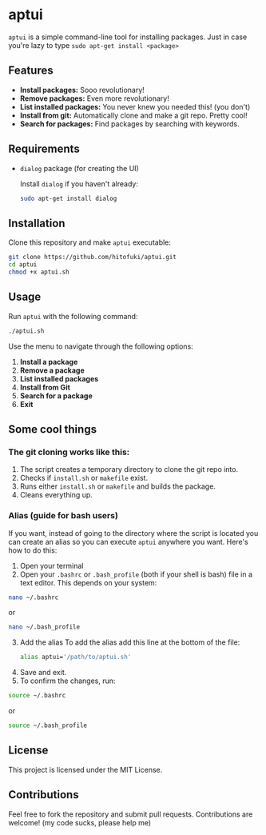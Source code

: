 # aptui
`aptui` is a simple command-line tool for installing packages. Just in case you're lazy to type ```sudo apt-get install <package>```

## Features
- **Install packages:** Sooo revolutionary!
- **Remove packages:** Even more revolutionary!
- **List installed packages:** You never knew you needed this! (you don't)
- **Install from git:** Automatically clone and make a git repo. Pretty cool!
- **Search for packages:** Find packages by searching with keywords.

## Requirements
- `dialog` package (for creating the UI)
  
  Install `dialog` if you haven't already:
  ```bash
  sudo apt-get install dialog
  ```

## Installation
Clone this repository and make `aptui` executable:
```bash
git clone https://github.com/hitofuki/aptui.git
cd aptui
chmod +x aptui.sh
```

## Usage
Run `aptui` with the following command:
```bash
./aptui.sh
```

Use the menu to navigate through the following options:
1. **Install a package**
2. **Remove a package**
3. **List installed packages**
4. **Install from Git**
5. **Search for a package**
6. **Exit**

## Some cool things
### The git cloning works like this:
1. The script creates a temporary directory to clone the git repo into.
2. Checks if `install.sh` or `makefile` exist.
3. Runs either `install.sh` or `makefile` and builds the package.
4. Cleans everything up.
### Alias (guide for bash users)
If you want, instead of going to the directory where the script is located you can create an alias so you can execute `aptui` anywhere you want.
Here's how to do this:
1. Open your terminal
2. Open your `.bashrc` or `.bash_profile` (both if your shell is bash) file in a text editor. This depends on your system:
  ```bash
  nano ~/.bashrc
  ```
  or
  ```bash
  nano ~/.bash_profile
  ```
3. Add the alias
   To add the alias add this line at the bottom of the file:
   ```bash
   alias aptui='/path/to/aptui.sh'
   ```
4. Save and exit.
5. To confirm the changes, run:
  ```bash
  source ~/.bashrc
  ```
  or
  ```bash
  source ~/.bash_profile
  ```

## License
This project is licensed under the MIT License.

## Contributions
Feel free to fork the repository and submit pull requests. Contributions are welcome!
(my code sucks, please help me)
